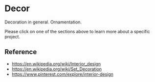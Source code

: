 # Decor
Decoration in general. Ornamentation.

Please click on one of the sections above to learn more about a specific project.

## Reference
* https://en.wikipedia.org/wiki/Interior_design
* https://en.wikipedia.org/wiki/Set_Decoration
* https://www.pinterest.com/explore/interior-design
